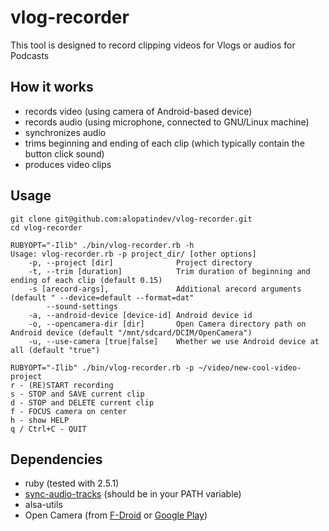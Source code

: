 # vlog-recorder
This tool is designed to record clipping videos for Vlogs or audios for Podcasts

## How it works
- records video (using camera of Android-based device)
- records audio (using microphone, connected to GNU/Linux machine)
- synchronizes audio
- trims beginning and ending of each clip (which typically contain the button click sound)
- produces video clips

## Usage
```
git clone git@github.com:alopatindev/vlog-recorder.git
cd vlog-recorder

RUBYOPT="-Ilib" ./bin/vlog-recorder.rb -h
Usage: vlog-recorder.rb -p project_dir/ [other options]
    -p, --project [dir]              Project directory
    -t, --trim [duration]            Trim duration of beginning and ending of each clip (default 0.15)
    -s [arecord-args],               Additional arecord arguments (default " --device=default --format=dat"
        --sound-settings
    -a, --android-device [device-id] Android device id
    -o, --opencamera-dir [dir]       Open Camera directory path on Android device (default "/mnt/sdcard/DCIM/OpenCamera")
    -u, --use-camera [true|false]    Whether we use Android device at all (default "true")

RUBYOPT="-Ilib" ./bin/vlog-recorder.rb -p ~/video/new-cool-video-project
r - (RE)START recording
s - STOP and SAVE current clip
d - STOP and DELETE current clip
f - FOCUS camera on center
h - show HELP
q / Ctrl+C - QUIT
```

## Dependencies
- ruby (tested with 2.5.1)
- [sync-audio-tracks](https://github.com/alopatindev/sync-audio-tracks) (should be in your PATH variable)
- alsa-utils
- Open Camera (from [F-Droid](https://f-droid.org/en/packages/net.sourceforge.opencamera/) or [Google Play](https://play.google.com/store/apps/details?id=net.sourceforge.opencamera))

